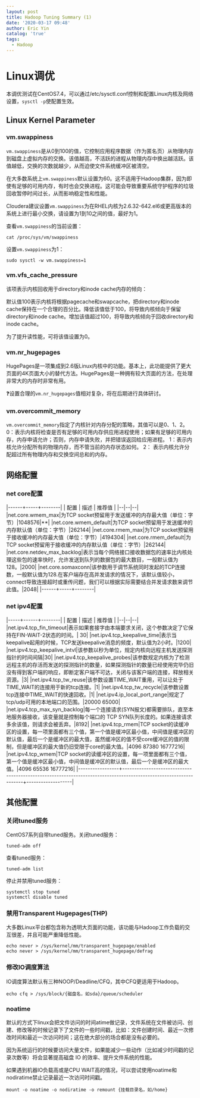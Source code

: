 ```yaml
---
layout: post
title: Hadoop Tuning Summary (1)
date: '2020-03-17 09:48'
author: Eric Yin
catalog: 'true'
tags:
  - Hadoop
---
```


# Linux调优
本调优测试在CentOS7.4，可以通过/etc/sysctl.conf控制和配置Linux内核及网络设置，`sysctl -p`使配置生效。
## Linux Kernel Parameter
### vm.swappiness
`vm.swappiness`是从0到100的值，它控制应用程序数据（作为匿名页）从物理内存到磁盘上虚拟内存的交换。该值越高，不活跃的进程从物理内存中换出越活跃。该值越低，交换的次数就越少，从而迫使文件系统缓冲区被清空。

在大多数系统上`vm.swappiness`默认设置为60。这不适用于Hadoop集群，因为即使有足够的可用内存，有时也会交换进程。这可能会导致重要系统守护程序的垃圾回收暂停时间过长，从而影响稳定性和性能。

Cloudera建议设置`vm.swappiness`为在RHEL内核为2.6.32-642.el6或更高版本的系统上进行最小交换，请设置为1到10之间的值，最好为1。

查看`vm.swappiness`的当前设置：
```shell
cat /proc/sys/vm/swappiness
```
设置`vm.swappiness`为1：
```shell
sudo sysctl -w vm.swappiness=1
```

### vm.vfs_cache_pressure
该项表示内核回收用于directory和inode cache内存的倾向：

默认值100表示内核将根据pagecache和swapcache，把directory和inode cache保持在一个合理的百分比。降低该值低于100，将导致内核倾向于保留directory和inode cache。增加该值超过100，将导致内核倾向于回收directory和inode cache。

为了提升读性能，可将该值设置为0。
### vm.nr_hugepages
HugePages是一项集成到2.6版Linux内核中的功能。基本上，此功能提供了更大页面的4K页面大小的替代方法。HugePages是一种拥有较大页面的方法，在处理非常大的内存时非常有用。

:question:设置合理的`vm.nr_hugepages`值相对复杂，将在后期进行具体研讨。

### vm.overcommit_memory
`vm.overcommit_memory`指定了内核针对内存分配的策略，其值可以是0、1、2。
0：表示内核将检查是否有足够的可用内存供应用进程使用；如果有足够的可用内存，内存申请允许；否则，内存申请失败，并把错误返回给应用进程。
1：表示内核允许分配所有的物理内存，而不管当前的内存状态如何。
2： 表示内核允许分配超过所有物理内存和交换空间总和的内存。

## 网络配置
### net core配置

|------+-----+--------|
| 配置 | 描述 | 推荐值 |
|--|--|--|
|net.core.wmem_max|为TCP socket预留用于发送缓冲的内存最大值（单位：字节）|1048576|**|
|net.core.wmem_default|为TCP socket预留用于发送缓冲的内存默认值（单位：字节）|262144|
|net.core.rmem_max|为TCP socket预留用于接收缓冲的内存最大值（单位：字节）|4194304|
|net.core.rmem_default|为TCP socket预留用于接收缓冲的内存默认值（单位：字节）|262144|
|net.core.netdev_max_backlog|表示当每个网络接口接收数据包的速率比内核处理这些包的速率快时，允许发送到队列的数据包的最大数目，一般默认值为128。|2000|
|net.core.somaxconn|该参数用于调节系统同时发起的TCP连接数，一般默认值为128.在客户端存在高并发请求的情况下，该默认值较小，connect导致连接超时或重传问题，我们可以根据实际需要结合并发请求数来调节此值。|2048|
|------+-----+--------|

### net ipv4配置

|-----+------+--------|
| 配置 | 描述 | 推荐值 |
|--|--|--|
|net.ipv4.tcp_fin_timeout|表示如果套接字由本端要求关闭，这个参数决定了它保持在FIN-WAIT-2状态的时间。| 30|
|net.ipv4.tcp_keepalive_time|表示当keepalive起用的时候，TCP发送keepalive消息的频度，默认值为2小时。|1200|
|net.ipv4.tcp_keepalive_intvl|该参数以秒为单位，规定内核向远程主机发送探测指针的时间间隔|30|
|net.ipv4.tcp_keepalive_probes|该参数规定内核为了检测远程主机的存活而发送的探测指针的数量，如果探测指针的数量已经使用完毕仍旧没有得到客户端的响应，即断定客户端不可达，关闭与该客户端的连接，释放相关资源。|3|
|net.ipv4.tcp_tw_reuse|该参数设置TIME_WAIT重用，可以让处于TIME_WAIT的连接用于新的tcp连接。|1|
|net.ipv4.tcp_tw_recycle|该参数设置tcp连接中TIME_WAIT的快速回收。|1|
|net.ipv4.ip_local_port_range|规定了tcp/udp可用的本地端口的范围。|20000 65000|
|net.ipv4.tcp_max_syn_backlog|每一个连接请求(SYN报文)都需要排队，直至本地服务器接收，该变量就是控制每个端口的 TCP SYN队列长度的。如果连接请求多余该值，则请求会被丢弃。|8192|
|net.ipv4.tcp_rmem|TCP socket的读缓冲区的设置，每一项里面都有三个值，第一个值是缓冲区最小值，中间值是缓冲区的默认值，最后一个是缓冲区的最大值，虽然缓冲区的值不受core缓冲区的值的限制，但是缓冲区的最大值仍旧受限于core的最大值。|4096 87380 16777216|
|net.ipv4.tcp_wmem|TCP socket的读缓冲区的设置，每一项里面都有三个值，第一个值是缓冲区最小值，中间值是缓冲区的默认值，最后一个是缓冲区的最大值。|4096 65536 16777216|
|-----------------+------------------------------------------------------------------------------------------------------------------+-------------------|


## 其他配置
### 关闭tuned服务
CentOS7系列自带tuned服务。关闭tuned服务：
```shell
tuned-adm off
```
查看tuned服务：
```shell
tuned-adm list
```
停止并禁用tuned服务：
```shell
systemctl stop tuned
systemctl disable tuned
```

### 禁用Transparent Hugepages(THP)
大多数Linux平台都包含称为透明大页面的功能，该功能与Hadoop工作负载的交互很差，并且可能严重降低性能。
```shell
echo never > /sys/kernel/mm/transparent_hugepage/enabled
echo never > /sys/kernel/mm/transparent_hugepage/defrag
```

### 修改IO调度算法
IO调度算法默认有三种NOOP/Deadline/CFQ，其中CFQ更适用于Hadoop。
```shell
echo cfq > /sys/block/{磁盘名，如sda}/queue/scheduler
```

### noatime
默认的方式下linux会把文件访问的时间atime做记录，文件系统在文件被访问、创建、修改等的时候记录下了文件的一些时间戳，比如：文件创建时间、最近一次修改时间和最近一次访问时间；这在绝大部分的场合都是没有必要的。

因为系统运行的时候要访问大量文件，如果能减少一些动作（比如减少时间戳的记录次数等）将会显著提高磁盘 IO 的效率、提升文件系统的性能。

如果遇到机器IO负载高或是CPU WAIT高的情况，可以尝试使用noatime和nodiratime禁止记录最近一次访问时间戳。
```shell
mount -o noatime -o nodiratime -o remount {挂载目录名，如/home}
```